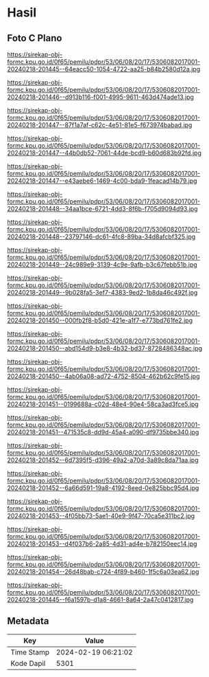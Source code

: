 # Hasil

## Foto C Plano

https://sirekap-obj-formc.kpu.go.id/0f65/pemilu/pdpr/53/06/08/20/17/5306082017001-20240218-201445--64eacc50-1054-4722-aa25-b84b2580d12a.jpg

https://sirekap-obj-formc.kpu.go.id/0f65/pemilu/pdpr/53/06/08/20/17/5306082017001-20240218-201446--d913b116-f001-4995-9611-463d474ade13.jpg

https://sirekap-obj-formc.kpu.go.id/0f65/pemilu/pdpr/53/06/08/20/17/5306082017001-20240218-201447--87f1a7af-c62c-4e51-81e5-f673974babad.jpg

https://sirekap-obj-formc.kpu.go.id/0f65/pemilu/pdpr/53/06/08/20/17/5306082017001-20240218-201447--44b0db52-7061-44de-bcd9-b60d683b92fd.jpg

https://sirekap-obj-formc.kpu.go.id/0f65/pemilu/pdpr/53/06/08/20/17/5306082017001-20240218-201447--e43aebe6-1469-4c00-bda9-1feacad14b79.jpg

https://sirekap-obj-formc.kpu.go.id/0f65/pemilu/pdpr/53/06/08/20/17/5306082017001-20240218-201448--34aa1bce-6721-4dd3-8f6b-f705d9094d93.jpg

https://sirekap-obj-formc.kpu.go.id/0f65/pemilu/pdpr/53/06/08/20/17/5306082017001-20240218-201448--23797146-dc61-4fc8-89ba-34d8afcbf325.jpg

https://sirekap-obj-formc.kpu.go.id/0f65/pemilu/pdpr/53/06/08/20/17/5306082017001-20240218-201449--24c989e9-3139-4c9e-9afb-b3c67febb51b.jpg

https://sirekap-obj-formc.kpu.go.id/0f65/pemilu/pdpr/53/06/08/20/17/5306082017001-20240218-201449--9b028fa5-3ef7-4383-9ed2-1b8da46c492f.jpg

https://sirekap-obj-formc.kpu.go.id/0f65/pemilu/pdpr/53/06/08/20/17/5306082017001-20240218-201450--000fb2f8-b5d0-421e-a1f7-e773bd761fe2.jpg

https://sirekap-obj-formc.kpu.go.id/0f65/pemilu/pdpr/53/06/08/20/17/5306082017001-20240218-201450--abd154d9-b3e8-4b32-bd37-8728486348ac.jpg

https://sirekap-obj-formc.kpu.go.id/0f65/pemilu/pdpr/53/06/08/20/17/5306082017001-20240218-201450--4ab06a08-ad72-4752-8504-462b62c9fe15.jpg

https://sirekap-obj-formc.kpu.go.id/0f65/pemilu/pdpr/53/06/08/20/17/5306082017001-20240218-201451--0199688a-c02d-48e4-90e4-58ca3ad3fce5.jpg

https://sirekap-obj-formc.kpu.go.id/0f65/pemilu/pdpr/53/06/08/20/17/5306082017001-20240218-201451--471535c8-dd9d-45a4-a090-df9735bbe340.jpg

https://sirekap-obj-formc.kpu.go.id/0f65/pemilu/pdpr/53/06/08/20/17/5306082017001-20240218-201452--6d7395f5-d396-49a2-a70d-3a89c8da71aa.jpg

https://sirekap-obj-formc.kpu.go.id/0f65/pemilu/pdpr/53/06/08/20/17/5306082017001-20240218-201452--6a66d591-19a8-4192-8eed-0e825bbc95d4.jpg

https://sirekap-obj-formc.kpu.go.id/0f65/pemilu/pdpr/53/06/08/20/17/5306082017001-20240218-201453--4f05bb73-5ae1-40e9-9f47-70ca5e311bc2.jpg

https://sirekap-obj-formc.kpu.go.id/0f65/pemilu/pdpr/53/06/08/20/17/5306082017001-20240218-201453--d4f037b6-2a85-4d31-ad4e-b782150eec14.jpg

https://sirekap-obj-formc.kpu.go.id/0f65/pemilu/pdpr/53/06/08/20/17/5306082017001-20240218-201454--26d48bab-c724-4f89-b460-1f5c6a03ea62.jpg

https://sirekap-obj-formc.kpu.go.id/0f65/pemilu/pdpr/53/06/08/20/17/5306082017001-20240218-201445--f6a1597b-d1a8-4661-8a64-2a47c0412817.jpg


## Metadata

| Key        | Value               |
| ---------- | ------------------- |
| Time Stamp | 2024-02-19 06:21:02 |
| Kode Dapil | 5301                |



